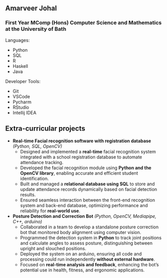 ## Amarveer Johal
### First Year MComp (Hons) Computer Science and Mathematics at the University of Bath
Languages:
 - Python
 - SQL
 - R
 - Haskell
 - Java

Developer Tools:
 - Git
 - VSCode
 - Pycharm
 - RStudio
 - Intellij IDEA

## Extra-curricular projects
 - **Real-time Facial recognition software with registration database** _(Python, SQL, OpenCV)_
   - Designed and implemented a **real-time** facial recognition system integrated with a school registration database to automate attendance tracking.
   - Developed the facial recognition module using **Python and the OpenCV library**, enabling accurate and efficient student identification.
   - Built and managed a **relational database using SQL** to store and update attendance records dynamically based on facial detection results.
   - Ensured seamless interaction between the front-end recognition system and back-end database, optimizing performance and reliability for **real-world use**.
 - **Posture Detection and Correction Bot** _(Python, OpenCV, Mediapipe, C++, arduino)_
    - Collaborated in a team to develop a standalone posture correction bot that monitored body alignment using computer vision.
    - Programmed the detection system in **Python** to track joint positions and calculate angles to assess posture, distinguishing between upright and slouched positions.
    - Deployed the system on an arduino, ensuring all code and processing could run independently **without external hardware**.
    - Focused on **real-time analysis and feedback**, enhancing the bot’s potential use in health, fitness, and ergonomic applications.


